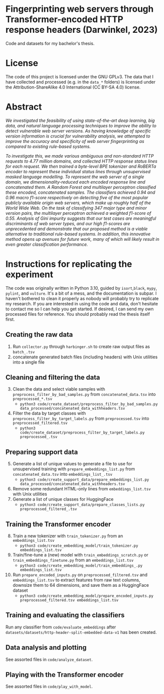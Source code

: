 # Fingerprinting web servers through Transformer-encoded HTTP response headers (Darwinkel, 2023)
Code and datasets for my bachelor's thesis.

# License
The code of this project is licensed under the GNU GPLv3. The data that I have collected and processed (e.g. in the `data_*` folders) is licensed under the Attribution-ShareAlike 4.0 International (CC BY-SA 4.0) license.

# Abstract
_We investigated the feasibility of using state-of-the-art deep learning, big data, and natural language processing techniques to improve the ability to detect vulnerable web server versions.
As having knowledge of specific version information is crucial for vulnerability analysis, we attempted to improve the accuracy and specificity of web server fingerprinting as compared to existing rule-based systems._

_To investigate this, we made various ambiguous and non-standard HTTP requests to 4.77 million domains, and collected HTTP response status lines for each request._
_We then trained a byte-level BPE tokenizer and RoBERTa encoder to represent these individual status lines through unsupervised masked language modelling._
_To represent the web server of a single domain, we dimensionality-reduced each encoded response line and concatenated them._
_A Random Forest and multilayer perceptron classified these encoded, concatenated samples._
_The classifiers achieved 0.94 and 0.96 macro f1-score respectively on detecting five of the most popular publicly available origin web servers, which make up roughly half of the World Wide Web._
_On the task of classifying 347 major type and minor version pairs, the multilayer perceptron achieved a weighted f1-score of 0.55._
_Analysis of Gini impurity suggests that our test cases are meaningful discriminants of web server types, and our high f1-scores are unprecedented and demonstrate that our proposed method is a viable alternative to traditional rule-based systems._
_In addition, this innovative method opens up avenues for future work, many of which will likely result in even greater classification performance._

# Instructions for replicating the experiment
The code was originally written in Python 3.10, guided by `isort`,`black`, `mypy`, `pylint`, and `vulture`. It's a bit of a mess, and the documentation is subpar. I haven't bothered to clean it properly as nobody will probably try to replicate my research. If you are interested in using the code and data, don't hesitate to contact me so I can help you get started. If desired, I can send my own processed files for reference.
You should probably read the thesis itself first.

## Creating the raw data
1. Run `collector.py` through `harbinger.sh` to create raw output files as `batch_.tsv`
2. concatenate generated batch files (including headers) with Unix utilities into a single file

## Cleaning and filtering the data
3. Clean the data and select viable samples with `preprocess_filter_by_bad_samples.py` from `concatenated_data.tsv` into `preprocessed_*.tsv`
   * `python3 code/create_dataset/preprocess_filter_by_bad_samples.py data_processed/concatenated_data_withheaders.tsv`
4. Filter the data by target classes with `preprocess_filter_by_target_labels.py` from `preprocessed.tsv` into `preprocessed_filtered.tsv`
   * `python3 code/create_dataset/preprocess_filter_by_target_labels.py preprocessed_.tsv`

## Preparing support data
5. Generate a list of unique values to generate a file to use for unsupervised training with `prepare_embeddings_list.py` from `concatenated_data.tsv` into `embeddings_list_.tsv`
   * `python3 code/create_support_data/prepare_embeddings_list.py data_processed/concatenated_data_withheaders.tsv`
6. Remove some redundant HTML-only lines from `embeddings_list.tsv` with Unix utilities
7. Generate a list of unique classes for HuggingFace
   * `python3 code/create_support_data/prepare_classes_lists.py preprocessed_filtered_.tsv`
 
## Training the Transformer encoder
8. Train a new tokenizer with `train_tokenizer.py` from an `embeddings_list.tsv`
   * `python3 code/create_embedding_model/train_tokenizer.py embeddings_list.tsv`
9. Train/fine-tune a (new) model with `train_embeddings_scratch.py` or `train_embeddings_finetune.py` from an `embeddings_list.tsv`
   * `python3 code/create_embedding_model/train_embeddings_.py embeddings_list.tsv`
10. Run `prepare_encoded_inputs.py` on `preprocessed_filtered.tsv` and `embeddings_list.tsv` to extract features from raw text columns, downsize them to 64 dimensions, and save them as a HuggingFace dataset
    * `python3 code/create_embedding_model/prepare_encoded_inputs.py preprocessed_filtered.tsv embeddings_list.tsv`

## Training and evaluating the classifiers
Run any classifier from `code/evaluate_embeddings` after `datasets/datasets/http-header-split-embedded-data-v1` has been created.

## Data analysis and plotting
See assorted files in `code/analyze_dataset`.

## Playing with the Transformer encoder
See assorted files in `code/play_with_model`.